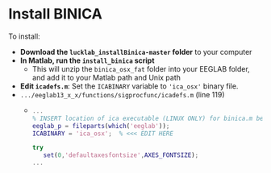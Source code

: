 # Install BINICA

To install:
- **Download the `lucklab_installBinica-master` folder** to your computer
- **In Matlab, run the `install_binica` script**
  - This will unzip the `binica_osx_fat` folder into your EEGLAB folder, and add it to your Matlab path and Unix path
- **Edit `icadefs.m`**:  Set the `ICABINARY` variable to `'ica_osx'` binary file.
- `.../eeglab13_x_x/functions/sigprocfunc/icadefs.m` (line 119)
  - ```matlab
    ...
    % INSERT location of ica executable (LINUX ONLY) for binica.m below
    eeglab_p = fileparts(which('eeglab'));
    ICABINARY = 'ica_osx';  % <<< EDIT HERE
    
    try
       set(0,'defaultaxesfontsize',AXES_FONTSIZE);
    ...
